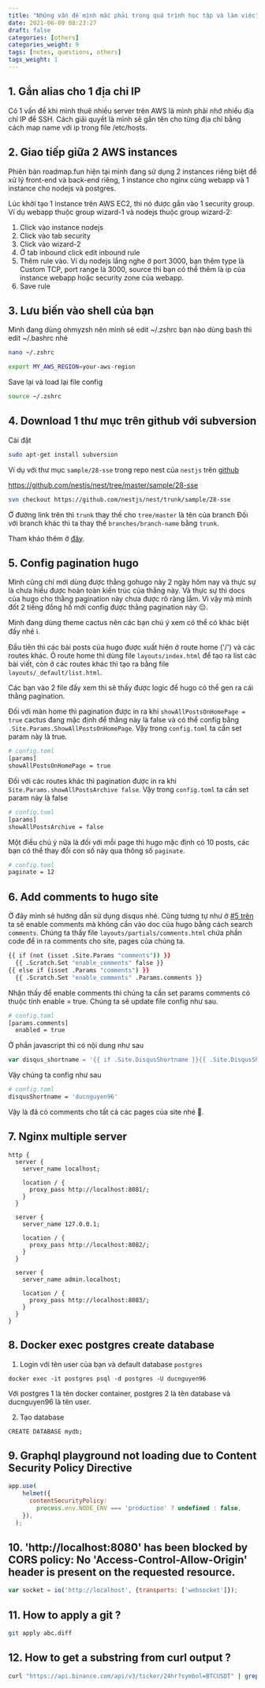```yaml
---
title: "Những vấn đề mình mắc phải trong quá trình học tập và làm việc"
date: 2021-06-09 08:23:27
draft: false
categories: [others]
categories_weight: 9
tags: [notes, questions, others]
tags_weight: 1
---
```

## 1. Gắn alias cho 1 địa chỉ IP
Có 1 vấn đề khi mình thuê nhiều server trên AWS là mình phải nhớ nhiều địa chỉ IP để SSH. Cách giải quyết là mình sẽ gắn tên cho từng địa chỉ bằng cách map name với ip trong file /etc/hosts.

## 2. Giao tiếp giữa 2 AWS instances
Phiên bản roadmap.fun hiện tại mình đang sử dụng 2 instances riêng biệt để xử lý front-end và back-end riêng, 1 instance cho nginx cùng webapp và 1 instance cho nodejs và postgres.

Lúc khởi tạo 1 instance trên AWS EC2, thì nó được gắn vào 1 security group. Ví dụ webapp thuộc group wizard-1 và nodejs thuộc group wizard-2:
  1. Click vào instance nodejs
  2. Click vào tab security
  3. Click vào wizard-2
  4. Ở tab inbound click edit inbound rule
  5. Thêm rule vào. Ví dụ nodejs lắng nghe ở port 3000, bạn thêm type là Custom TCP, port range là 3000, source thì bạn có thể thêm là ip của instance webapp hoặc security zone của webapp.
  6. Save rule

## 3. Lưu biến vào shell của bạn
Mình đang dùng ohmyzsh nên mình sẽ edit ~/.zshrc bạn nào dùng bash thì edit ~/.bashrc nhé
```sh
nano ~/.zshrc
```
```sh
export MY_AWS_REGION=your-aws-region
```
Save lại và load lại file config
```sh
source ~/.zshrc
```

## 4. Download 1 thư mục trên github với subversion
Cài đặt
```sh
sudo apt-get install subversion
```

Ví dụ với thư mục `sample/28-sse` trong  repo nest của `nestjs` trên [github](https://github.com/nestjs/nest/tree/master/sample/28-sse)

https://github.com/nestjs/nest/tree/master/sample/28-sse

```sh
svn checkout https://github.com/nestjs/nest/trunk/sample/28-sse
```

Ở đường link trên thì `trunk` thay thế cho `tree/master` là tên của branch
Đối với branch khác thì ta thay thế `branches/branch-name` bằng `trunk`.

Tham khảo thêm ở [đây](https://stackoverflow.com/questions/7106012/download-a-single-folder-or-directory-from-a-github-repo).

## 5. Config pagination hugo
Mình cũng chỉ mới dùng được thằng gohugo này 2 ngày hôm nay và thực sự là chưa hiểu được hoàn toàn kiến trúc của thằng này. Và thực sự thì docs của hugo cho thằng pagination này chưa được rõ ràng lắm.
Vì vậy mà mình đốt 2 tiếng đồng hồ mới config được thằng pagination này 😑.

Mình đang dùng theme cactus nên các bạn chú ý xem có thể có khác biệt đấy nhé ℹ️.

Đầu tiên thì các bài posts của hugo được xuất hiện ở route home ('/') và các routes khác. Ỏ route home thì dùng file `layouts/index.html` để tạo ra list các bài viết, còn ở các routes khác thì tạo ra bằng file `layouts/_default/list.html`.

Các bạn vào 2 file đấy xem thì sẽ thấy được logic để hugo có thể gen ra cái thằng pagination.

Đối với màn home thì pagination được in ra khi `showAllPostsOnHomePage = true` cactus đang mặc định để thằng này là false và có thể config bằng `.Site.Params.ShowAllPostsOnHomePage`. Vậy trong `config.toml` ta cần set param này là true.

```sh
# config.toml
[params]
showAllPostsOnHomePage = true
```

Đối với các routes khác thì pagination được in ra khi `Site.Params.showAllPostsArchive false`. Vậy trong `config.toml` ta cần set param này là false

```sh
# config.toml
[params]
showAllPostsArchive = false
```

Một điều chú ý nữa là đối với mỗi page thì hugo mặc định có 10 posts, các bạn có thể thay đổi con số này qua thông số `paginate`.
```sh
# config.toml
paginate = 12
```
## 6. Add comments to hugo site

Ở đây mình sẽ hướng dẫn sử dụng disqus nhé.
Cũng tương tự như ở [#5 trên](#5-config-pagination-hugo) ta sẽ enable comments mà không cần vào doc của hugo bằng cách search `comments`. Chúng ta thấy file `layouts/partials/comments.html` chứa phần code để in ra comments cho site, pages của chúng ta. 

```sh
{{ if (not (isset .Site.Params "comments")) }}
  {{ .Scratch.Set "enable_comments" false }}
{{ else if (isset .Params "comments") }}
  {{ .Scratch.Set "enable_comments" .Params.comments }}
```

Nhận thấy để enable comments thì chúng ta cần set params comments có thuộc tính enable = true. Chúng ta sẽ update file config như sau.

```sh
# config.toml
[params.comments]
  enabled = true
```

Ở phần javascript thì có nội dung như sau
```javascript
var disqus_shortname = '{{ if .Site.DisqusShortname }}{{ .Site.DisqusShortname }}{{ else }}{{ .Site.Title }}{{ end }}';
```

Vậy chúng ta config như sau
```sh
# config.toml
disqusShortname = 'ducnguyen96'
```

Vậy là đã có comments cho tất cả các pages của site nhé 💃.

## 7. Nginx multiple server

```nginx
http {
  server {
    server_name localhost;

    location / {
      proxy_pass http://localhost:8081/;
    }
  }

  server {
    server_name 127.0.0.1;

    location / {
      proxy_pass http://localhost:8082/;
    }
  }

  server {
    server_name admin.localhost;

    location / {
      proxy_pass http://localhost:8083/;
    }
  }
}
```

## 8. Docker exec postgres create database
1. Login với tên user của bạn và default database `postgres`
```docker
docker exec -it postgres psql -d postgres -U ducnguyen96
```
Với postgres 1 là tên docker container, postgres 2 là tên database và ducnguyen96 là tên user.

2. Tạo database
```psql
CREATE DATABASE mydb;
```

## 9. Graphql playground not loading due to Content Security Policy Directive
```javascript
app.use(
    helmet({
      contentSecurityPolicy:
        process.env.NODE_ENV === 'production' ? undefined : false,
    }),
  );
```

## 10. 'http://localhost:8080' has been blocked by CORS policy: No 'Access-Control-Allow-Origin' header is present on the requested resource.
```javascript
var socket = io('http://localhost', {transports: ['websocket']});
```

## 11. How to apply a git ?
```sh
git apply abc.diff
```

## 12. How to get a substring from curl output ?
```sh
curl "https://api.binance.com/api/v3/ticker/24hr?symbol=BTCUSDT" | grep -oG 'lastPrice\":\"[0-9]*' | grep -oG '[0-9]*'
```
